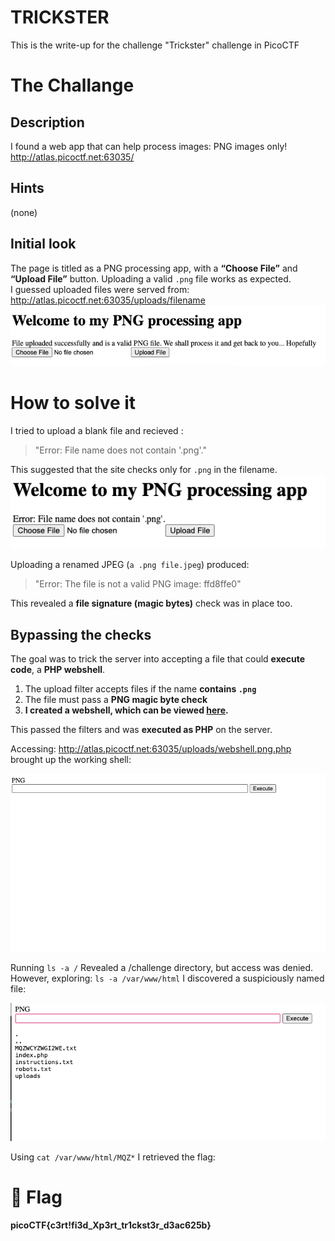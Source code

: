 # TRICKSTER
This is the write-up for the challenge "Trickster" challenge in PicoCTF

# The Challange
## Description
I found a web app that can help process images: PNG images only! http://atlas.picoctf.net:63035/
## Hints
(none)

## Initial look
The page is titled as a PNG processing app, with a **“Choose File”** and **“Upload File”** button.
Uploading a valid `.png` file works as expected.  
I guessed uploaded files were served from: http://atlas.picoctf.net:63035/uploads/filename
![img1](./img/img1.png) 
# How to solve it

I tried to upload a blank file and recieved : 
> "Error: File name does not contain '.png'."

This suggested that the site checks only for `.png` in the filename.
![img2](./img/img2.png)

Uploading a renamed JPEG (`a .png file.jpeg`) produced:
> "Error: The file is not a valid PNG image: ffd8ffe0"

This revealed a **file signature (magic bytes)** check was in place too.

## Bypassing the checks
The goal was to trick the server into accepting a file that could **execute code**, a **PHP webshell**.

1. The upload filter accepts files if the name **contains `.png`**
2. The file must pass a **PNG magic byte check**
3. **I created a webshell, which can be viewed [here](./webshell.png.php).**


This passed the filters and was **executed as PHP** on the server.

Accessing: http://atlas.picoctf.net:63035/uploads/webshell.png.php brought up the working shell:

![img3](./img/img3.png)

Running `ls -a /` Revealed a /challenge directory, but access was denied.
However, exploring: `ls -a /var/www/html` I discovered a suspiciously named file:

![img4](./img/img4.png)

Using `cat /var/www/html/MQZ*` I retrieved the flag:

# 🎉 Flag
**picoCTF{c3rt!fi3d_Xp3rt_tr1ckst3r_d3ac625b}**


